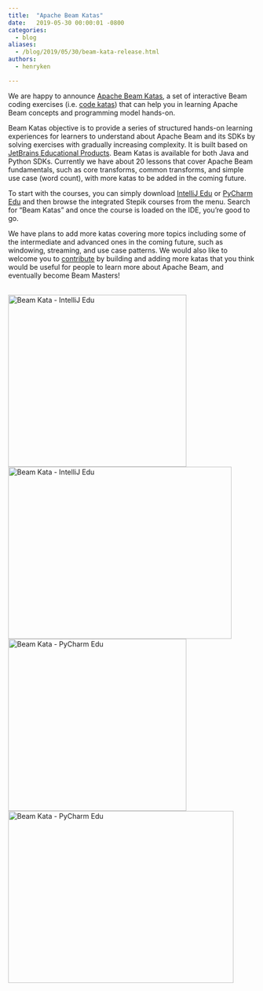 ```yaml
---
title:  "Apache Beam Katas"
date:   2019-05-30 00:00:01 -0800
categories:
  - blog
aliases:
  - /blog/2019/05/30/beam-kata-release.html
authors:
  - henryken

---
```

<!--
Licensed under the Apache License, Version 2.0 (the "License");
you may not use this file except in compliance with the License.
You may obtain a copy of the License at

http://www.apache.org/licenses/LICENSE-2.0

Unless required by applicable law or agreed to in writing, software
distributed under the License is distributed on an "AS IS" BASIS,
WITHOUT WARRANTIES OR CONDITIONS OF ANY KIND, either express or implied.
See the License for the specific language governing permissions and
limitations under the License.
-->


We are happy to announce
[Apache Beam Katas](https://github.com/apache/beam/tree/master/learning/katas), a set of
interactive Beam coding exercises (i.e. [code katas](http://codekata.com/)) that can help you in
learning Apache Beam concepts and programming model hands-on.

<!--more-->

Beam Katas objective is to provide a series of structured hands-on learning experiences for learners
to understand about Apache Beam and its SDKs by solving exercises with gradually increasing
complexity. It is built based on
[JetBrains Educational Products](https://www.jetbrains.com/education/). Beam Katas is available for
both Java and Python SDKs. Currently we have about 20 lessons that cover Apache Beam fundamentals,
such as core transforms, common transforms, and simple use case (word count), with more katas to
be added in the coming future.


To start with the courses, you can simply download
[IntelliJ Edu](https://www.jetbrains.com/education/download/#section=idea) or
[PyCharm Edu](https://www.jetbrains.com/education/download/#section=pycharm-edu) and then browse
the integrated Stepik courses from the menu. Search for “Beam Katas” and once the course is loaded
on the IDE, you’re good to go.

We have plans to add more katas covering more topics including some of the intermediate and
advanced ones in the coming future, such as windowing, streaming, and use case patterns. We would
also like to welcome you to [contribute](https://github.com/apache/beam) by building and adding more katas that you think would be
useful for people to learn more about Apache Beam, and eventually become Beam Masters!

<br/>

<img src="/images/blog/beam-kata/beam-kata-intellij-edu-1.png" alt="Beam Kata - IntelliJ Edu" width="363" height="350">
<img src="/images/blog/beam-kata/beam-kata-intellij-edu-2.png" alt="Beam Kata - IntelliJ Edu" width="455" height="350">

<img src="/images/blog/beam-kata/beam-kata-pycharm-edu-1.png" alt="Beam Kata - PyCharm Edu" width="363" height="350">
<img src="/images/blog/beam-kata/beam-kata-pycharm-edu-2.png" alt="Beam Kata - PyCharm Edu" width="459" height="350">
